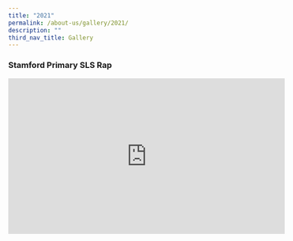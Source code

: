 ```yaml
---
title: "2021"
permalink: /about-us/gallery/2021/
description: ""
third_nav_title: Gallery
---
```


### Stamford Primary SLS Rap

<iframe width="560" height="315" src="https://www.youtube.com/embed/ovHkD4R32RY" title="YouTube video player" frameborder="0" allow="accelerometer; autoplay; clipboard-write; encrypted-media; gyroscope; picture-in-picture" allowfullscreen></iframe>